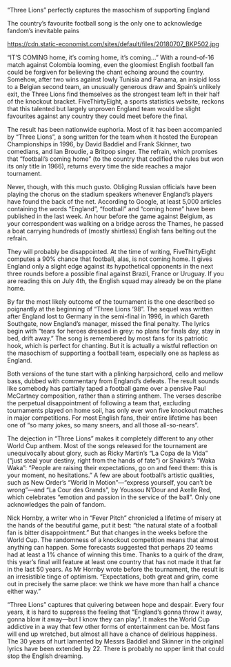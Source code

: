 “Three Lions” perfectly captures the masochism of supporting England

The country’s favourite football song is the only one to acknowledge fandom’s inevitable pains

https://cdn.static-economist.com/sites/default/files/20180707_BKP502.jpg

“IT’S COMING home, it’s coming home, it’s coming…” With a round-of-16 match against Colombia looming, even the gloomiest English football fan could be forgiven for believing the chant echoing around the country. Somehow, after two wins against lowly Tunisia and Panama, an insipid loss to a Belgian second team, an unusually generous draw and Spain’s unlikely exit, the Three Lions find themselves as the strongest team left in their half of the knockout bracket. FiveThirtyEight, a sports statistics website, reckons that this talented but largely unproven England team would be slight favourites against any country they could meet before the final.

The result has been nationwide euphoria. Most of it has been accompanied by “Three Lions”, a song written for the team when it hosted the European Championships in 1996, by David Baddiel and Frank Skinner, two comedians, and Ian Broudie, a Britpop singer. The refrain, which promises that “football’s coming home” (to the country that codified the rules but won its only title in 1966), returns every time the side reaches a major tournament. 

Never, though, with this much gusto. Obliging Russian officials have been playing the chorus on the stadium speakers whenever England’s players have found the back of the net. According to Google, at least 5,000 articles containing the words “England”, “football” and “coming home” have been published in the last week. An hour before the game against Belgium, as your correspondent was walking on a bridge across the Thames, he passed a boat carrying hundreds of (mostly shirtless) English fans belting out the refrain.

They will probably be disappointed. At the time of writing, FiveThirtyEight computes a 90% chance that football, alas, is not coming home. It gives England only a slight edge against its hypothetical opponents in the next three rounds before a possible final against Brazil, France or Uruguay. If you are reading this on July 4th, the English squad may already be on the plane home. 

By far the most likely outcome of the tournament is the one described so poignantly at the beginning of “Three Lions ‘98”. The sequel was written after England lost to Germany in the semi-final in 1996, in which Gareth Southgate, now England’s manager, missed the final penalty. The lyrics begin with “tears for heroes dressed in grey: no plans for finals day, stay in bed, drift away.” The song is remembered by most fans for its patriotic hook, which is perfect for chanting. But it is actually a wistful reflection on the masochism of supporting a football team, especially one as hapless as England.  

Both versions of the tune start with a plinking harpsichord, cello and mellow bass, dubbed with commentary from England’s defeats. The result sounds like somebody has partially taped a football game over a pensive Paul McCartney composition, rather than a stirring anthem. The verses describe the perpetual disappointment of following a team that, excluding tournaments played on home soil, has only ever won five knockout matches in major competitions. For most English fans, their entire lifetime has been one of “so many jokes, so many sneers, and all those all-so-nears”.  

The dejection in “Three Lions” makes it completely different to any other World Cup anthem. Most of the songs released for the tournament are unequivocally about glory, such as Ricky Martin’s “La Copa de la Vida” (“just steal your destiny, right from the hands of fate”) or Shakira’s “Waka Waka”: “People are raising their expectations, go on and feed them: this is your moment, no hesitations.” A few are about football’s artistic qualities, such as New Order’s “World In Motion”—“express yourself, you can’t be wrong”—and “La Cour des Grands”, by Youssou N’Dour and Axelle Red, which celebrates “emotion and passion in the service of the ball”. Only one acknowledges the pain of fandom. 

Nick Hornby, a writer who in “Fever Pitch” chronicled a lifetime of misery at the hands of the beautiful game, put it best: “the natural state of a football fan is bitter disappointment.” But that changes in the weeks before the World Cup. The randomness of a knockout competition means that almost anything can happen. Some forecasts suggested that perhaps 20 teams had at least a 1% chance of winning this time. Thanks to a quirk of the draw, this year’s final will feature at least one country that has not made it that far in the last 50 years. As Mr Hornby wrote before the tournament, the result is an irresistible tinge of optimism. “Expectations, both great and grim, come out in precisely the same place: we think we have more than half a chance either way.”

“Three Lions” captures that quivering between hope and despair. Every four years, it is hard to suppress the feeling that “England’s gonna throw it away, gonna blow it away—but I know they can play”. It makes the World Cup addictive in a way that few other forms of entertainment can be. Most fans will end up wretched, but almost all have a chance of delirious happiness. The 30 years of hurt lamented by Messrs Baddiel and Skinner in the original lyrics have been extended by 22. There is probably no upper limit that could stop the English dreaming.